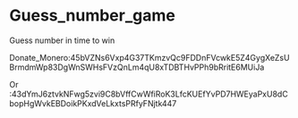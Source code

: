 # Guess_number_game
Guess number in time to win

Donate_Monero:45bVZNs6Vxp4G37TKmzvQc9FDDnFVcwkE5Z4GygXeZsUBrmdmWp83DgWnSWHsFVzQnLm4qU8xTDBTHvPPh9bRritE6MUiJa

Or :43dYmJ6ztvkNFwg5zvi9C8bVffCwWfiRoK3LfcKUEfYvPD7HWEyaPxU8dCbopHgWvkEBDoikPKxdVeLkxtsPRfyFNjtk447
